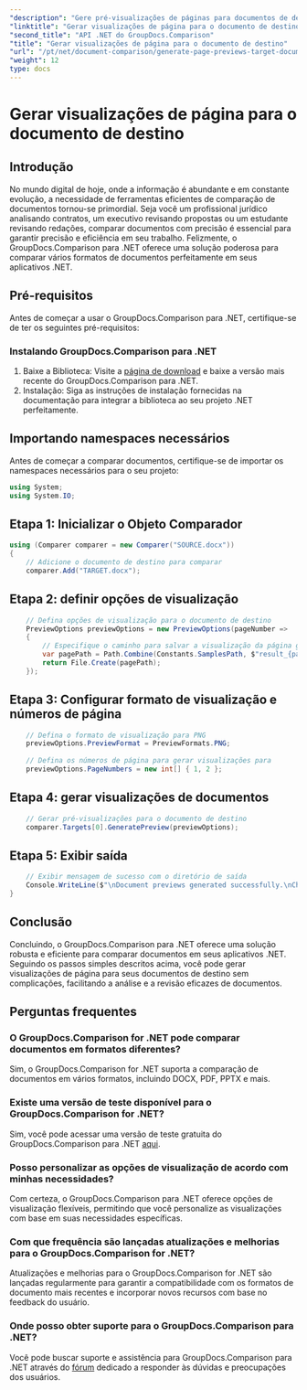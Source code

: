 ```yaml
---
"description": "Gere pré-visualizações de páginas para documentos de destino com eficiência usando o GroupDocs.Comparison para .NET. Siga nosso guia passo a passo para uma comparação de documentos simplificada."
"linktitle": "Gerar visualizações de página para o documento de destino"
"second_title": "API .NET do GroupDocs.Comparison"
"title": "Gerar visualizações de página para o documento de destino"
"url": "/pt/net/document-comparison/generate-page-previews-target-document/"
"weight": 12
type: docs
---
```

# Gerar visualizações de página para o documento de destino

## Introdução
No mundo digital de hoje, onde a informação é abundante e em constante evolução, a necessidade de ferramentas eficientes de comparação de documentos tornou-se primordial. Seja você um profissional jurídico analisando contratos, um executivo revisando propostas ou um estudante revisando redações, comparar documentos com precisão é essencial para garantir precisão e eficiência em seu trabalho. Felizmente, o GroupDocs.Comparison para .NET oferece uma solução poderosa para comparar vários formatos de documentos perfeitamente em seus aplicativos .NET.
## Pré-requisitos
Antes de começar a usar o GroupDocs.Comparison para .NET, certifique-se de ter os seguintes pré-requisitos:
### Instalando GroupDocs.Comparison para .NET
1. Baixe a Biblioteca: Visite a [página de download](https://releases.groupdocs.com/comparison/net/) e baixe a versão mais recente do GroupDocs.Comparison para .NET.
2. Instalação: Siga as instruções de instalação fornecidas na documentação para integrar a biblioteca ao seu projeto .NET perfeitamente.

## Importando namespaces necessários
Antes de começar a comparar documentos, certifique-se de importar os namespaces necessários para o seu projeto:
```csharp
using System;
using System.IO;

```
## Etapa 1: Inicializar o Objeto Comparador
```csharp
using (Comparer comparer = new Comparer("SOURCE.docx"))
{
    // Adicione o documento de destino para comparar
    comparer.Add("TARGET.docx");
```
## Etapa 2: definir opções de visualização
```csharp
    // Defina opções de visualização para o documento de destino
    PreviewOptions previewOptions = new PreviewOptions(pageNumber =>
    {
        // Especifique o caminho para salvar a visualização da página gerada
        var pagePath = Path.Combine(Constants.SamplesPath, $"result_{pageNumber}.png");
        return File.Create(pagePath);
    });
```
## Etapa 3: Configurar formato de visualização e números de página
```csharp
    // Defina o formato de visualização para PNG
    previewOptions.PreviewFormat = PreviewFormats.PNG;
    
    // Defina os números de página para gerar visualizações para
    previewOptions.PageNumbers = new int[] { 1, 2 };
```
## Etapa 4: gerar visualizações de documentos
```csharp
    // Gerar pré-visualizações para o documento de destino
    comparer.Targets[0].GeneratePreview(previewOptions);
```
## Etapa 5: Exibir saída
```csharp
    // Exibir mensagem de sucesso com o diretório de saída
    Console.WriteLine($"\nDocument previews generated successfully.\nCheck output in {Directory.GetCurrentDirectory()}.");
}
```

## Conclusão
Concluindo, o GroupDocs.Comparison para .NET oferece uma solução robusta e eficiente para comparar documentos em seus aplicativos .NET. Seguindo os passos simples descritos acima, você pode gerar visualizações de página para seus documentos de destino sem complicações, facilitando a análise e a revisão eficazes de documentos.
## Perguntas frequentes
### O GroupDocs.Comparison for .NET pode comparar documentos em formatos diferentes?
Sim, o GroupDocs.Comparison for .NET suporta a comparação de documentos em vários formatos, incluindo DOCX, PDF, PPTX e mais.
### Existe uma versão de teste disponível para o GroupDocs.Comparison for .NET?
Sim, você pode acessar uma versão de teste gratuita do GroupDocs.Comparison para .NET [aqui](https://releases.groupdocs.com/).
### Posso personalizar as opções de visualização de acordo com minhas necessidades?
Com certeza, o GroupDocs.Comparison para .NET oferece opções de visualização flexíveis, permitindo que você personalize as visualizações com base em suas necessidades específicas.
### Com que frequência são lançadas atualizações e melhorias para o GroupDocs.Comparison for .NET?
Atualizações e melhorias para o GroupDocs.Comparison for .NET são lançadas regularmente para garantir a compatibilidade com os formatos de documento mais recentes e incorporar novos recursos com base no feedback do usuário.
### Onde posso obter suporte para o GroupDocs.Comparison para .NET?
Você pode buscar suporte e assistência para GroupDocs.Comparison para .NET através do [fórum](https://forum.groupdocs.com/c/comparison/12) dedicado a responder às dúvidas e preocupações dos usuários.